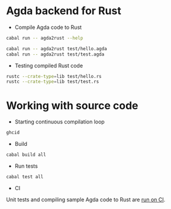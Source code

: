 # Agda backend for Rust

* Compile Agda code to Rust

```sh
cabal run -- agda2rust --help

cabal run -- agda2rust test/hello.agda
cabal run -- agda2rust test/test.agda
```

* Testing compiled Rust code

```sh
rustc --crate-type=lib test/hello.rs
rustc --crate-type=lib test/test.rs
```

# Working with source code

* Starting continuous compilation loop

```sh
ghcid
```

* Build

```sh
cabal build all
```

* Run tests

```sh
cabal test all
```

* CI

Unit tests and compiling sample Agda code to Rust are [run on CI](https://github.com/lemastero/agda2rust/blob/master/.github/workflows/haskell.yml).
